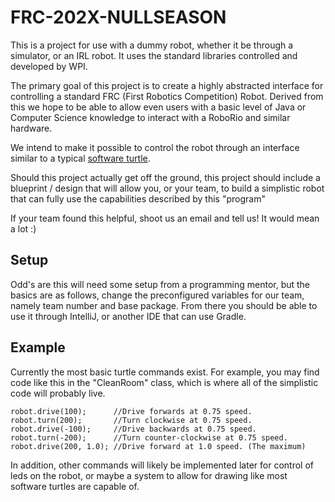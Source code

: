 # FRC-202X-NULLSEASON
This is a project for use with a dummy robot, whether it be through a simulator, or an IRL robot. It uses the standard libraries controlled and developed by WPI.

The primary goal of this project is to create a highly abstracted interface for controlling a standard FRC (First Robotics Competition) Robot.
Derived from this we hope to be able to allow even users with a basic level of Java or Computer Science knowledge to interact with a RoboRio and similar hardware.

We intend to make it possible to control the robot through an interface similar to a typical [software turtle](https://en.wikipedia.org/wiki/Turtle_graphics). 

Should this project actually get off the ground, this project should include a blueprint / design that will allow you, or your team,
to build a simplistic robot that can fully use the capabilities described by this "program"

If your team found this helpful, shoot us an email and tell us! It would mean a lot :)

## Setup
Odd's are this will need some setup from a programming mentor, but the basics are as follows, change the preconfigured variables for our team, namely team number and base package. From there you should be able to use it through IntelliJ, or another IDE that can use Gradle.

## Example
Currently the most basic turtle commands exist. For example, you may find code like this in the "CleanRoom" class, which is where all of the simplistic code will probably live.

```
robot.drive(100);      //Drive forwards at 0.75 speed.
robot.turn(200);       //Turn clockwise at 0.75 speed.
robot.drive(-100);     //Drive backwards at 0.75 speed.
robot.turn(-200);      //Turn counter-clockwise at 0.75 speed.
robot.drive(200, 1.0); //Drive forward at 1.0 speed. (The maximum)
```
In addition, other commands will likely be implemented later for control of leds on the robot, or maybe a system to allow for drawing like most software turtles are capable of.
